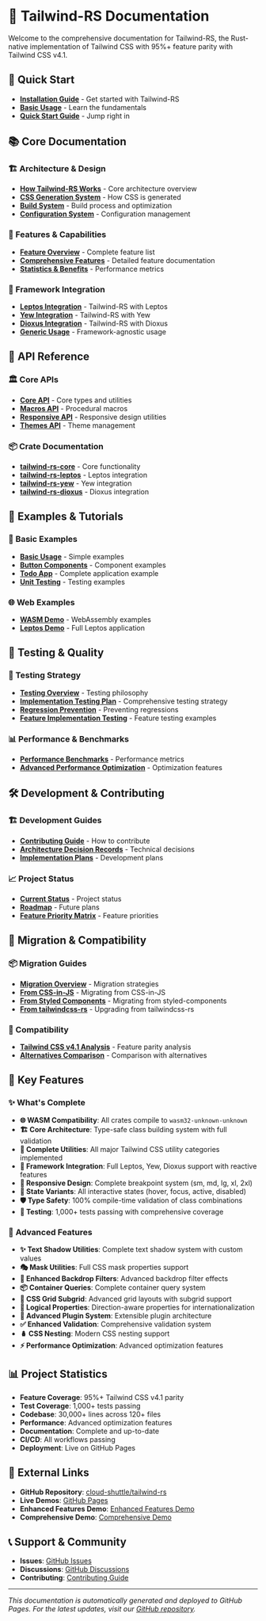# 🎨 Tailwind-RS Documentation

Welcome to the comprehensive documentation for Tailwind-RS, the Rust-native implementation of Tailwind CSS with 95%+ feature parity with Tailwind CSS v4.1.

## 🚀 Quick Start

- **[Installation Guide](getting-started/installation.md)** - Get started with Tailwind-RS
- **[Basic Usage](getting-started/basic-usage.md)** - Learn the fundamentals
- **[Quick Start Guide](getting-started/quick-start.md)** - Jump right in

## 📚 Core Documentation

### 🏗️ Architecture & Design
- **[How Tailwind-RS Works](how-tailwind-rs-works.md)** - Core architecture overview
- **[CSS Generation System](design/css-generation-system.md)** - How CSS is generated
- **[Build System](design/build-system.md)** - Build process and optimization
- **[Configuration System](design/CONFIGURATION_SYSTEM_DESIGN.md)** - Configuration management

### 🎯 Features & Capabilities
- **[Feature Overview](features/overview.md)** - Complete feature list
- **[Comprehensive Features](features/COMPREHENSIVE_FEATURES.md)** - Detailed feature documentation
- **[Statistics & Benefits](features/statistics-and-benefits.md)** - Performance metrics

### 🔧 Framework Integration
- **[Leptos Integration](frameworks/leptos.md)** - Tailwind-RS with Leptos
- **[Yew Integration](frameworks/yew.md)** - Tailwind-RS with Yew
- **[Dioxus Integration](frameworks/dioxus.md)** - Tailwind-RS with Dioxus
- **[Generic Usage](frameworks/generic.md)** - Framework-agnostic usage

## 📖 API Reference

### 🏛️ Core APIs
- **[Core API](api/core.md)** - Core types and utilities
- **[Macros API](api/macros.md)** - Procedural macros
- **[Responsive API](api/responsive.md)** - Responsive design utilities
- **[Themes API](api/themes.md)** - Theme management

### 📦 Crate Documentation
- **[tailwind-rs-core](crates/tailwind-rs-core.md)** - Core functionality
- **[tailwind-rs-leptos](crates/tailwind-rs-leptos.md)** - Leptos integration
- **[tailwind-rs-yew](crates/tailwind-rs-yew.md)** - Yew integration
- **[tailwind-rs-dioxus](crates/tailwind-rs-dioxus.md)** - Dioxus integration

## 🎨 Examples & Tutorials

### 📝 Basic Examples
- **[Basic Usage](examples/basic-usage.md)** - Simple examples
- **[Button Components](examples/button-components.md)** - Component examples
- **[Todo App](examples/todo-app.md)** - Complete application example
- **[Unit Testing](examples/unit-testing.md)** - Testing examples

### 🌐 Web Examples
- **[WASM Demo](examples/wasm-demo.md)** - WebAssembly examples
- **[Leptos Demo](demos/leptos-demo/README.md)** - Full Leptos application

## 🧪 Testing & Quality

### 🔬 Testing Strategy
- **[Testing Overview](testing/README.md)** - Testing philosophy
- **[Implementation Testing Plan](testing/IMPLEMENTATION_TESTING_PLAN.md)** - Comprehensive testing strategy
- **[Regression Prevention](testing/REGRESSION_PREVENTION_STRATEGY.md)** - Preventing regressions
- **[Feature Implementation Testing](testing/FEATURE_IMPLEMENTATION_EXAMPLE.md)** - Feature testing examples

### 📊 Performance & Benchmarks
- **[Performance Benchmarks](performance/benchmarks.md)** - Performance metrics
- **[Advanced Performance Optimization](features/COMPREHENSIVE_FEATURES.md#performance-optimization)** - Optimization features

## 🛠️ Development & Contributing

### 🏗️ Development Guides
- **[Contributing Guide](community/contributing.md)** - How to contribute
- **[Architecture Decision Records](adr/README.md)** - Technical decisions
- **[Implementation Plans](implementation/README.md)** - Development plans

### 📈 Project Status
- **[Current Status](project/CURRENT_STATUS_v0.8.0.md)** - Project status
- **[Roadmap](roadmap/README.md)** - Future plans
- **[Feature Priority Matrix](roadmap/FEATURE_PRIORITY_MATRIX.md)** - Feature priorities

## 🔄 Migration & Compatibility

### 📦 Migration Guides
- **[Migration Overview](migration/README.md)** - Migration strategies
- **[From CSS-in-JS](migration/css-in-js.md)** - Migrating from CSS-in-JS
- **[From Styled Components](migration/styled-components.md)** - Migrating from styled-components
- **[From tailwindcss-rs](migration/tailwindcss-rs.md)** - Upgrading from tailwindcss-rs

### 🔗 Compatibility
- **[Tailwind CSS v4.1 Analysis](analysis/TAILWIND_V4_ANALYSIS.md)** - Feature parity analysis
- **[Alternatives Comparison](comparisons/alternatives.md)** - Comparison with alternatives

## 🌟 Key Features

### ✨ **What's Complete**
- **🌐 WASM Compatibility**: All crates compile to `wasm32-unknown-unknown`
- **🏗️ Core Architecture**: Type-safe class building system with full validation
- **🎨 Complete Utilities**: All major Tailwind CSS utility categories implemented
- **🔗 Framework Integration**: Full Leptos, Yew, Dioxus support with reactive features
- **📱 Responsive Design**: Complete breakpoint system (sm, md, lg, xl, 2xl)
- **🎯 State Variants**: All interactive states (hover, focus, active, disabled)
- **🛡️ Type Safety**: 100% compile-time validation of class combinations
- **🧪 Testing**: 1,000+ tests passing with comprehensive coverage

### 🚀 **Advanced Features**
- **✨ Text Shadow Utilities**: Complete text shadow system with custom values
- **🎭 Mask Utilities**: Full CSS mask properties support
- **🌈 Enhanced Backdrop Filters**: Advanced backdrop filter effects
- **📦 Container Queries**: Complete container query system
- **🔲 CSS Grid Subgrid**: Advanced grid layouts with subgrid support
- **🔄 Logical Properties**: Direction-aware properties for internationalization
- **🔌 Advanced Plugin System**: Extensible plugin architecture
- **✅ Enhanced Validation**: Comprehensive validation system
- **🪆 CSS Nesting**: Modern CSS nesting support
- **⚡ Performance Optimization**: Advanced optimization features

## 📊 **Project Statistics**
- **Feature Coverage**: 95%+ Tailwind CSS v4.1 parity
- **Test Coverage**: 1,000+ tests passing
- **Codebase**: 30,000+ lines across 120+ files
- **Performance**: Advanced optimization features
- **Documentation**: Complete and up-to-date
- **CI/CD**: All workflows passing
- **Deployment**: Live on GitHub Pages

## 🔗 **External Links**
- **GitHub Repository**: [cloud-shuttle/tailwind-rs](https://github.com/cloud-shuttle/tailwind-rs)
- **Live Demos**: [GitHub Pages](https://cloud-shuttle.github.io/tailwind-rs/)
- **Enhanced Features Demo**: [Enhanced Features Demo](https://cloud-shuttle.github.io/tailwind-rs/enhanced-features-demo.html)
- **Comprehensive Demo**: [Comprehensive Demo](https://cloud-shuttle.github.io/tailwind-rs/comprehensive-demo.html)

## 📞 **Support & Community**
- **Issues**: [GitHub Issues](https://github.com/cloud-shuttle/tailwind-rs/issues)
- **Discussions**: [GitHub Discussions](https://github.com/cloud-shuttle/tailwind-rs/discussions)
- **Contributing**: [Contributing Guide](community/contributing.md)

---

*This documentation is automatically generated and deployed to GitHub Pages. For the latest updates, visit our [GitHub repository](https://github.com/cloud-shuttle/tailwind-rs).*
